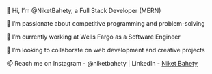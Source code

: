 👋 Hi, I’m @NiketBahety, a Full Stack Developer (MERN)  

👀 I’m passionate about competitive programming and problem-solving  

🌱 I’m currently working at Wells Fargo as a Software Engineer  

💞️ I’m looking to collaborate on web development and creative projects  

📫 Reach me on Instagram - @niketbahety | LinkedIn - [Niket Bahety](https://www.linkedin.com/in/niket-bahety-260151229/)  

<!---  
NiketBahety/NiketBahety is a ✨ special ✨ repository because its `README.md` (this file) appears on your GitHub profile.  
You can click the Preview link to take a look at your changes.  
--->
